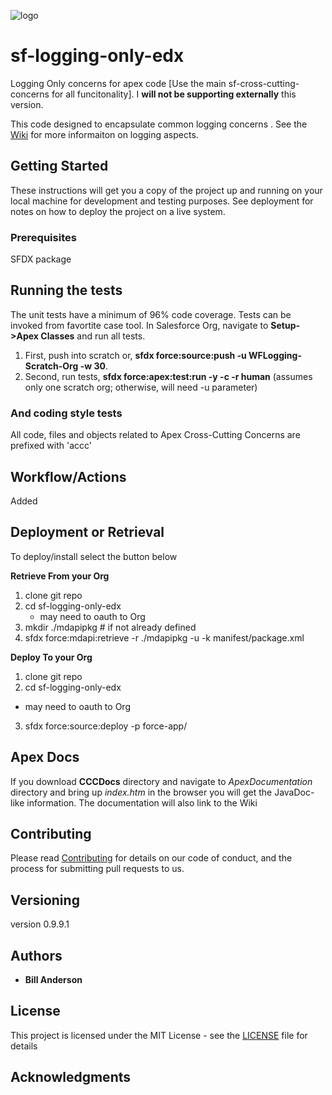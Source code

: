 
![logo](https://github.com/bjanderson70/sf-logging-only-edx/blob/master/imgs/LoggingOnly.png)
# sf-logging-only-edx
Logging Only concerns for apex code [Use the main sf-cross-cutting-concerns for all funcitonality]. I **will not be supporting externally** this version.

This code designed to encapsulate common logging concerns . See the [Wiki](https://github.com/bjanderson70/sf-logging-only-edx/wiki) for more informaiton on logging aspects.

## Getting Started

These instructions will get you a copy of the project up and running on your local machine for development and testing purposes. 
See deployment for notes on how to deploy the project on a live system.

### Prerequisites

SFDX package

## Running the tests

The unit tests have a minimum of 96% code coverage. Tests can be invoked from favortite case tool.
In Salesforce Org, navigate to **Setup->Apex Classes** and run all tests. 

1. First, push into scratch or, **sfdx force:source:push -u WFLogging-Scratch-Org -w 30**.
2. Second, run tests, **sfdx force:apex:test:run -y -c -r human** (assumes only one scratch org; otherwise, will need -u parameter)

### And coding style tests

All code, files and objects related to Apex Cross-Cutting Concerns are prefixed with 'accc'

## Workflow/Actions
Added

## Deployment or Retrieval

To deploy/install select the button below

 **Retrieve From your Org**
 1. clone git repo
 2. cd sf-logging-only-edx
    - may need to oauth to Org
 3. mkdir ./mdapipkg # if not already defined
 4. sfdx force:mdapi:retrieve -r ./mdapipkg -u <TargetUserName> -k manifest/package.xml
 
  **Deploy To your Org**
 1. clone git repo
 2. cd sf-logging-only-edx 
 - may need to oauth to Org
 3. sfdx force:source:deploy -p force-app/

## Apex Docs
If you download **CCCDocs** directory and navigate to _ApexDocumentation_ directory and bring up _index.htm_ in the browser you will get the JavaDoc-like information. The documentation will also link to the Wiki

## Contributing

Please read [Contributing](Contributing) for details on our code of conduct, and the process for submitting pull requests to us.

## Versioning

version 0.9.9.1

## Authors

* **Bill Anderson** 

## License

This project is licensed under the MIT License - see the [LICENSE](LICENSE) file for details

## Acknowledgments



